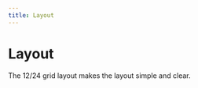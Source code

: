 ```yaml
---
title: Layout
---
```


# Layout

<div>The 12/24 grid layout makes the layout simple and clear.</div>
